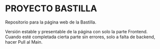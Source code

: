 # PROYECTO BASTILLA
Repositorio para la página web de la Bastilla.

Versión estable y presentable de la página con solo la parte Frontend. Cuando esté completada cierta parte sin errores, solo a falta de backend, hacer Pull al Main.
